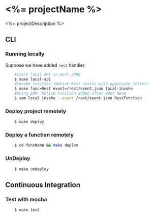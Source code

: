 # <%= projectName %>
<%= projectDescription %>

## CLI

### Running locally 

Suppose we have added `rest` handler:

```bash
    #Start local API in port 3000
    $ make local-api 
    #Invoke function (Notice Rest starts with uppercase letter)
    $ make func=Rest event=/rest/event.json local-invoke
    #Using SAM, Notice Function added after Rest here
    $ sam local invoke --event /rest/event.json RestFunction
```

### Deploy project remotely

```bash
    $ make deploy
```

### Deploy a function remotely

```bash
    $ cd funcName && make deploy  
```

### UnDeploy

```bash
    $ make undeploy
```

## Continuous Integration

### Test with mocha

```bash
    $ make test
```


